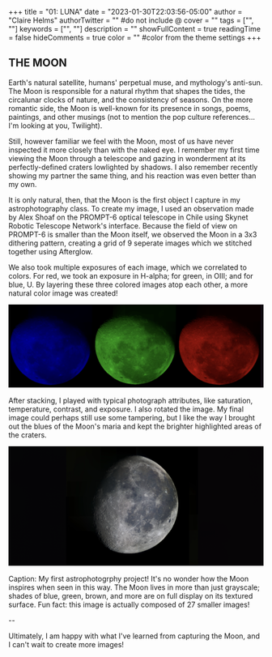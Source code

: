 +++
title = "01: LUNA"
date = "2023-01-30T22:03:56-05:00"
author = "Claire Helms"
authorTwitter = "" #do not include @
cover = ""
tags = ["", ""]
keywords = ["", ""]
description = ""
showFullContent = true
readingTime = false
hideComments = true
color = "" #color from the theme settings
+++

## THE MOON

Earth's natural satellite, humans' perpetual muse, and mythology's anti-sun. The Moon is responsible for a natural rhythm that shapes the tides, the circalunar clocks of nature, and the consistency of seasons. On the more romantic side, the Moon is well-known for its presence in songs, poems, paintings, and other musings (not to mention the pop culture references... I'm looking at you, Twilight). 

Still, however familiar we feel with the Moon, most of us have never inspected it more closely than with the naked eye. I remember my first time viewing the Moon through a telescope and gazing in wonderment at its perfectly-defined craters lowlighted by shadows. I also remember recently showing my partner the same thing, and his reaction was even better than my own.

It is only natural, then, that the Moon is the first object I capture in my astrophotography class. To create my image, I used an observation made by Alex Shoaf on the PROMPT-6 optical telescope in Chile using Skynet Robotic Telescope Network's interface. Because the field of view on PROMPT-6 is smaller than the Moon itself, we observed the Moon in a 3x3 dithering pattern, creating a grid of 9 seperate images which we stitched together using Afterglow.

We also took multiple exposures of each image, which we correlated to colors. For red, we took an exposure in H-alpha; for green, in OIII; and for blue, U. By layering these three colored images atop each other, a more natural color image was created!

![Red, green, and blue moons](moons_color.png)

After stacking, I played with typical photograph attributes, like saturation, temperature, contrast, and exposure. I also rotated the image. My final image could perhaps still use some tampering, but I like the way I brought out the blues of the Moon's maria and kept the brighter highlighted areas of the craters. 

![Final colored moon](moon_colored.png)

Caption: My first astrophotogrphy project! It's no wonder how the Moon inspires when seen in this way. The Moon lives in more than just grayscale; shades of blue, green, brown, and more are on full display on its textured surface. Fun fact: this image is actually composed of 27 smaller images! 

-- 

Ultimately, I am happy with what I've learned from capturing the Moon, and I can't wait to create more images!